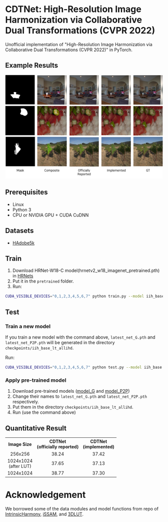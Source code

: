 <base target="_blank"/>

# CDTNet: High-Resolution Image Harmonization via Collaborative Dual Transformations (CVPR 2022)

Unofficial implementation of "High-Resolution Image Harmonization via Collaborative Dual Transformations (CVPR 2022)" in PyTorch.

## Example Results
<img src="imgs/comparison.png" width="800"></img>

## Prerequisites

- Linux
- Python 3
- CPU or NVIDIA GPU + CUDA CuDNN

## Datasets
- [HAdobe5k](https://github.com/bcmi/Image-Harmonization-Dataset-iHarmony4)

## Train
1. Download HRNet-W18-C model(hrnetv2_w18_imagenet_pretrained.pth) in [HRNets](https://github.com/HRNet/HRNet-Image-Classification)
2. Put it in the `pretrained` folder.
3. Run:
```bash 
CUDA_VISIBLE_DEVICES="0,1,2,3,4,5,6,7" python train.py --model iih_base --name iih_base_allidh_test --dataset_root ~/IHD/ --dataset_name HAdobe5k --batch_size 80 --init_port 50000
```

## Test
### Train a new model

If you train a new model with the command above, `latest_net_G.pth` and `latest_net_P2P.pth` will be generated in the directory `checkpoints/iih_base_lt_allihd`.

Run:

```bash
CUDA_VISIBLE_DEVICES="0,1,2,3,4,5,6,7" python test.py --model iih_base --name iih_base_allidh_test --dataset_root ~/IHD/ --dataset_name HAdobe5k --batch_size 80 --init_port 50000
```

### Apply pre-trained model

1. Download pre-trained models ([model_G](https://drive.google.com/file/d/1KxviR-kVNhgpE3Qr3zZWvJ0NIvkDMCL6/view?usp=sharing) and [model_P2P](https://drive.google.com/file/d/1J5C4pxATAmkEWcoxArk6e3QTOgn0BaX0/view?usp=sharing))
2. Change their names to `latest_net_G.pth` and `latest_net_P2P.pth` respectively.
3. Put them in the directory `checkpoints/iih_base_lt_allihd`.
4. Run (use the command above)

## Quantitative Result

<table class="tg">
  <tr>
    <th class="tg-0pky" align="center">Image Size</th>
    <th class="tg-0pky" align="center">CDTNet<br>(officially reported)</th>
    <th class="tg-0pky" align="center">CDTNet<br>(implemented)</th>
  </tr>
  <tr>
    <td class="tg-0pky" align="center">256x256</td>
    <td class="tg-0pky" align="center">
        38.24
    </td>
    <td class="tg-0pky" align="center">
        37.42</br>
    </td>
  </tr>
    <tr>
    <td class="tg-0pky" align="center">1024x1024</br>(after LUT)</td>
    <td class="tg-0pky" align="center">
        37.65
    </td>
    <td class="tg-0pky" align="center">
        37.13</br>
    </td>
  </tr>
      <tr>
    <td class="tg-0pky" align="center">1024x1024</td>
    <td class="tg-0pky" align="center">
        38.77
    </td>
    <td class="tg-0pky" align="center">
        37.30</br>
    </td>
  </tr>

</table>

# Acknowledgement
We borrowed some of the data modules and model functions from repo of [IntrinsicHarmony](https://github.com/zhenglab/IntrinsicHarmony), [iSSAM](https://github.com/saic-vul/image_harmonization), and [3DLUT](https://github.com/HuiZeng/Image-Adaptive-3DLUT).
